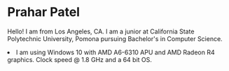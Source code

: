 # Prahar Patel
Hello! I am from Los Angeles, CA. I am a junior at California State Polytechnic University, Pomona pursuing Bachelor's in Computer Science.
<li> I am using Windows 10 with AMD A6-6310 APU and AMD Radeon R4 graphics. Clock speed @ 1.8 GHz and a 64 bit OS. 
</li>

